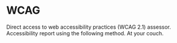# WCAG
Direct access to web accessibility practices (WCAG 2.1) assessor. Accessibility report using the following method. At your couch.
